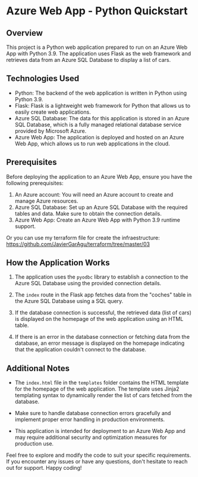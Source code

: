 # Azure Web App - Python Quickstart

## Overview

This project is a Python web application prepared to run on an Azure Web App with Python 3.9. The application uses Flask as the web framework and retrieves data from an Azure SQL Database to display a list of cars.

## Technologies Used

- Python: The backend of the web application is written in Python using Python 3.9.
- Flask: Flask is a lightweight web framework for Python that allows us to easily create web applications.
- Azure SQL Database: The data for this application is stored in an Azure SQL Database, which is a fully managed relational database service provided by Microsoft Azure.
- Azure Web App: The application is deployed and hosted on an Azure Web App, which allows us to run web applications in the cloud.

## Prerequisites

Before deploying the application to an Azure Web App, ensure you have the following prerequisites:

1. An Azure account: You will need an Azure account to create and manage Azure resources.
2. Azure SQL Database: Set up an Azure SQL Database with the required tables and data. Make sure to obtain the connection details.
3. Azure Web App: Create an Azure Web App with Python 3.9 runtime support.

Or you can use my terraform file for create the infraestructure: https://github.com/JavierGarAgu/terraform/tree/master/03

## How the Application Works

1. The application uses the `pyodbc` library to establish a connection to the Azure SQL Database using the provided connection details.

2. The `index` route in the Flask app fetches data from the "coches" table in the Azure SQL Database using a SQL query.

3. If the database connection is successful, the retrieved data (list of cars) is displayed on the homepage of the web application using an HTML table.

4. If there is an error in the database connection or fetching data from the database, an error message is displayed on the homepage indicating that the application couldn't connect to the database.

## Additional Notes

- The `index.html` file in the `templates` folder contains the HTML template for the homepage of the web application. The template uses Jinja2 templating syntax to dynamically render the list of cars fetched from the database.

- Make sure to handle database connection errors gracefully and implement proper error handling in production environments.

- This application is intended for deployment to an Azure Web App and may require additional security and optimization measures for production use.

Feel free to explore and modify the code to suit your specific requirements. If you encounter any issues or have any questions, don't hesitate to reach out for support. Happy coding!
